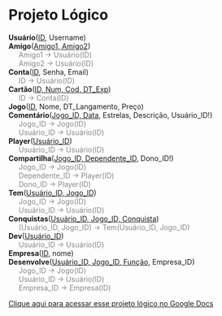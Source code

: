 # Projeto Lógico

**Usuário**(<u>ID</u>, Username)  
**Amigo**(<u>Amigo1, Amigo2</u>)  
<span style="color: #888; margin-left: 20px;"> Amigo1 -> Usuário(ID)</span>  
<span style="color: #888; margin-left: 20px;"> Amigo2 -> Usuário(ID)</span>  
**Conta**(<u>ID</u>, Senha, Email)  
<span style="color: #888; margin-left: 20px;"> ID -> Usuário(ID)</span>  
**Cartão**(<u>ID, Num, Cod, DT_Exp</u>)  
<span style="color: #888; margin-left: 20px;"> ID -> Conta(ID)</span>  
**Jogo**(<u>ID</u>, Nome, DT_Langamento, Preço)  
**Comentário**(<u>Jogo_ID, Data</u>, Estrelas, Descrição, Usuário_ID!)  
<span style="color: #888; margin-left: 20px;"> Jogo_ID -> Jogo(ID)</span>  
<span style="color: #888; margin-left: 20px;"> Usuário_ID -> Usuário(ID)</span>  
**Player**(<u>Usuário_ID</u>)  
<span style="color: #888; margin-left: 20px;"> Usuário_ID -> Usuário(ID)</span>  
**Compartilha**(<u>Jogo_ID, Dependente_ID</u>, Dono_ID!)  
<span style="color: #888; margin-left: 20px;"> Jogo_ID -> Jogo(ID)</span>  
<span style="color: #888; margin-left: 20px;"> Dependente_ID -> Player(ID)</span>  
<span style="color: #888; margin-left: 20px;"> Dono_ID -> Player(ID)</span>  
**Tem**(<u>Usuário_ID, Jogo_ID</u>)  
<span style="color: #888; margin-left: 20px;"> Jogo_ID -> Jogo(ID)</span>  
<span style="color: #888; margin-left: 20px;"> Usuário_ID -> Usuário(ID)</span>  
**Conquistas**(<u>Usuário_ID, Jogo_ID, Conquista</u>)  
<span style="color: #888; margin-left: 20px;"> (Usuário_ID, Jogo_ID) -> Tem(Usuário_ID, Jogo_ID)</span>  
**Dev**(<u>Usuário_ID</u>)  
<span style="color: #888; margin-left: 20px;"> Usuário_ID -> Usuário(ID)</span>  
**Empresa**(<u>ID</u>, nome)  
**Desenvolve**(<u>Usuário_ID, Jogo_ID, Função</u>, Empresa_ID)  
<span style="color: #888; margin-left: 20px;"> Jogo_ID -> Jogo(ID)</span>  
<span style="color: #888; margin-left: 20px;"> Usuário_ID -> Usuário(ID)</span>  
<span style="color: #888; margin-left: 20px;"> Empresa_ID -> Empresa(ID)</span>  

[Clique aqui para acessar esse projeto lógico no Google Docs](https://docs.google.com/document/d/17wE0FC4vY9C_bGEDI3PW7_kOzG-TE_EaEFJH4xZTQTY/edit?usp=sharing)

